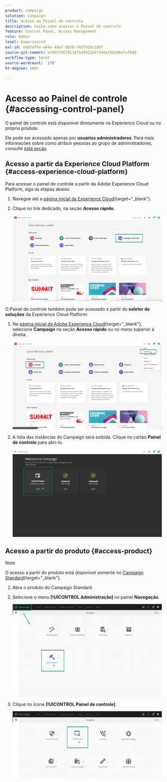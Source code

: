 ```yaml
---
product: campaign
solution: Campaign
title: Acesso ao Painel de controle
description: Saiba como acessar o Painel de controle
feature: Control Panel, Access Management
role: Admin
level: Experienced
exl-id: eb67af6e-a64e-49a7-9656-782f91bc1d67
source-git-commit: a3485766791387bd9422b4f29daf86296efafb98
workflow-type: tm+mt
source-wordcount: '170'
ht-degree: 100%

---
```


# Acesso ao Painel de controle {#accessing-control-panel}

O painel de controle está disponível diretamente na Experience Cloud ou no próprio produto.

Ele pode ser acessado apenas por **usuários administradores**. Para mais informações sobre como atribuir pessoas ao grupo de administradores, consulte [esta seção](../../discover/using/managing-permissions.md).

## Acesso a partir da Experience Cloud Platform {#access-experience-cloud-platform}

Para acessar o painel de controle a partir da Adobe Experience Cloud Platform, siga as etapas abaixo.

1. Navegue até a [página inicial da Experience Cloud](https://experiencecloud.adobe.com/){target="_blank"}.

1. Clique no link dedicado, na seção **Acesso rápido**.

   ![](assets/do-not-localize/quickaccess.png)

O Painel de controle também pode ser acessado a partir do **seletor de soluções** da Experience Cloud Platform:

1. Na [página inicial da Adobe Experience Cloud](https://experiencecloud.adobe.com/){target="_blank"}, selecione **Campaign** na seção **Acesso rápido** ou no menu superior à direita.

   ![](assets/do-not-localize/control_panel_access1.png)

1. A lista das instâncias do Campaign será exibida. Clique no cartão **Painel de controle** para abri-lo.

   ![](assets/do-not-localize/control_panel_access2.png)

## Acesso a partir do produto {#access-product}

>[!NOTE]
>
>O acesso a partir do produto está disponível somente no [Campaign Standard](https://experienceleague.adobe.com/docs/campaign-standard/using/campaign-standard-home.html?lang=pt-BR){target="_blank"}.

1. Abra o produto do Campaign Standard.

1. Selecione o menu **[!UICONTROL Administração]** no painel **Navegação**.

   ![](assets/control_panel_access3.png)

1. Clique no ícone **[!UICONTROL Painel de controle]**.

   ![](assets/control_panel_access4.png)
